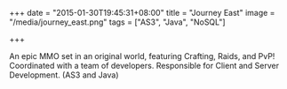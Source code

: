 +++
date = "2015-01-30T19:45:31+08:00"
title = "Journey East"
image = "/media/journey_east.png"
tags = ["AS3", "Java", "NoSQL"]

+++

An epic MMO set in an original world, featuring Crafting, Raids, and PvP! Coordinated with a team of developers. Responsible for Client and Server Development. (AS3 and Java)